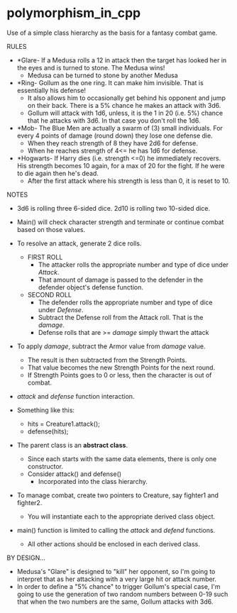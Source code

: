 # polymorphism_in_cpp
Use of a simple class hierarchy as the basis for a fantasy combat game.

RULES

- \*Glare- If a Medusa rolls a 12 in attack then the target has looked her in the eyes and is turned to stone. The Medusa wins!
  - Medusa can be turned to stone by another Medusa
- \*Ring- Gollum as the one ring. It can make him invisible. That is essentially his defense!
  - It also allows him to occasionally get behind his opponent and jump on their back. There is a 5% chance he makes an attack with 3d6.
  - Gollum will attack with 1d6, unless, it is the 1 in 20 (i.e. 5%) chance that he attacks with 3d6.  In that case you don&#39;t roll the 1d6.
- \*Mob- The Blue Men are actually a swarm of (3) small individuals. For every 4 points of damage (round down) they lose one defense die.
  - When they reach strength of 8 they have 2d6 for defense.
  - When he reaches strength of 4&lt;= he has 1d6 for defense.
- \*Hogwarts- If Harry dies (i.e. strength &lt;=0) he immediately recovers. His strength becomes 10 again, for a max of 20 for the fight. If he were to die again then he&#39;s dead.
  - After the first attack where his strength is less than 0, it is reset to 10.

NOTES

- 3d6 is rolling three 6-sided dice. 2d10 is rolling two 10-sided dice.
- Main() will check character strength and terminate or continue combat based on those values.
- To resolve an attack, generate 2 dice rolls.
  - FIRST ROLL
    - The attacker rolls the appropriate number and type of dice under _Attack_.
    - That amount of damage is passed to the defender in the defender object&#39;s defense function.
  - SECOND ROLL
    - The defender rolls the appropriate number and type of dice under _Defense_.
    - Subtract the Defense roll from the Attack roll. That is the _damage_.
    - Defense rolls that are &gt;= _damage_ simply thwart the attack
- To apply _damage_, subtract the Armor value from _damage_ value.
  - The result is then subtracted from the Strength Points.
  - That value becomes the new Strength Points for the next round.
  - If Strength Points goes to 0 or less, then the character is out of combat.
-  _attack_ and _defense_ function interaction.
  - Something like this:
    - hits = Creature1.attack();
    - defense(hits);
- The parent class is an **abstract class**.
  - Since each starts with the same data elements, there is only one constructor. 
  - Consider attack() and defense()
    - Incorporated into the class hierarchy.

- To manage combat, create two pointers to Creature, say fighter1 and fighter2.
  - You will instantiate each to the appropriate derived class object.
- main() function is limited to calling the _attack_ and _defend_ functions.
  - All other actions should be enclosed in each derived class.


BY DESIGN…

- Medusa&#39;s &quot;Glare&quot; is designed to &quot;kill&quot; her opponent, so I&#39;m going to interpret that as her attacking with a very large hit or attack number.
- In order to define a &quot;5% chance&quot; to trigger Gollum&#39;s special case, I&#39;m going to use the generation of two random numbers between 0-19 such that when the two numbers are the same, Gollum attacks with 3d6.
